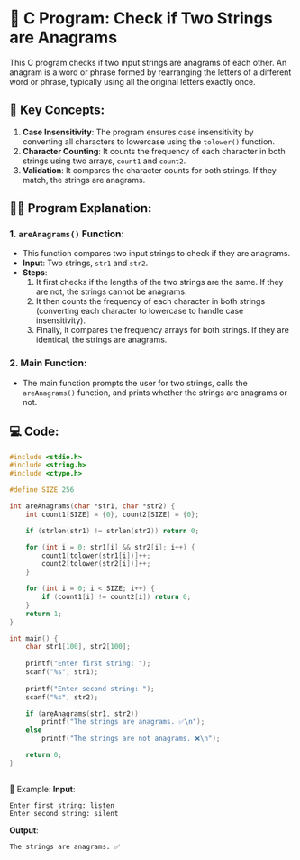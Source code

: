# 📝 C Program: Check if Two Strings are Anagrams

This C program checks if two input strings are anagrams of each other. An anagram is a word or phrase formed by rearranging the letters of a different word or phrase, typically using all the original letters exactly once.

## 🔑 Key Concepts:
1. **Case Insensitivity**: The program ensures case insensitivity by converting all characters to lowercase using the `tolower()` function.
2. **Character Counting**: It counts the frequency of each character in both strings using two arrays, `count1` and `count2`.
3. **Validation**: It compares the character counts for both strings. If they match, the strings are anagrams.

## 🧑‍💻 Program Explanation:

### 1. `areAnagrams()` Function:
- This function compares two input strings to check if they are anagrams.
- **Input**: Two strings, `str1` and `str2`.
- **Steps**:
  1. It first checks if the lengths of the two strings are the same. If they are not, the strings cannot be anagrams.
  2. It then counts the frequency of each character in both strings (converting each character to lowercase to handle case insensitivity).
  3. Finally, it compares the frequency arrays for both strings. If they are identical, the strings are anagrams.

### 2. Main Function:
- The main function prompts the user for two strings, calls the `areAnagrams()` function, and prints whether the strings are anagrams or not.

## 💻 Code:

```c
#include <stdio.h>
#include <string.h>
#include <ctype.h>

#define SIZE 256

int areAnagrams(char *str1, char *str2) {
    int count1[SIZE] = {0}, count2[SIZE] = {0};

    if (strlen(str1) != strlen(str2)) return 0;

    for (int i = 0; str1[i] && str2[i]; i++) {
        count1[tolower(str1[i])]++;
        count2[tolower(str2[i])]++;
    }

    for (int i = 0; i < SIZE; i++) {
        if (count1[i] != count2[i]) return 0;
    }
    return 1;
}

int main() {
    char str1[100], str2[100];
    
    printf("Enter first string: ");
    scanf("%s", str1);
    
    printf("Enter second string: ");
    scanf("%s", str2);

    if (areAnagrams(str1, str2)) 
        printf("The strings are anagrams. ✅\n");
    else 
        printf("The strings are not anagrams. ❌\n");

    return 0;
}
```
##
🌟 Example:
**Input**:

```
Enter first string: listen
Enter second string: silent
```
**Output**:
```
The strings are anagrams. ✅
```
